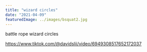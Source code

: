 ```yaml
---
title: "wizard circles"
date: "2021-04-09"
featuredImage: ../images/bsquat2.jpg
---
```


battle rope wizard circles

https://www.tiktok.com/@davidslii/video/6949308517652172037